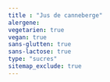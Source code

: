 ```yaml
---
title : "Jus de canneberge"
alergene:
vegetarien: true
vegan: true
sans-glutten: true
sans-lactose: true
type: "sucres"
sitemap_exclude: true
--- 
```

